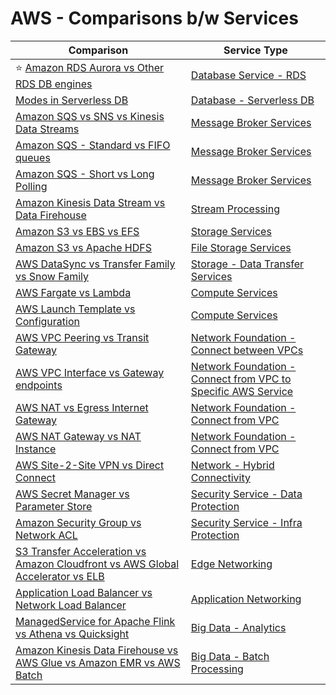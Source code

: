 # AWS - Comparisons b/w Services

| Comparison                                                                                                                                                                      | Service Type                                                                                                                                                            |
|---------------------------------------------------------------------------------------------------------------------------------------------------------------------------------|-------------------------------------------------------------------------------------------------------------------------------------------------------------------------|
| :star: [Amazon RDS Aurora vs Other RDS DB engines](6_DatabaseServices/AmazonRDS/AmazonAuroraVsOtherDBEngines.md)                                                                | [Database Service - RDS](6_DatabaseServices/AmazonRDS)                                                                                                                  |
| [Modes in Serverless DB](6_DatabaseServices/AmazonDynamoDB/CapacityModes.md)                                                                                                    | [Database - Serverless DB](6_DatabaseServices)                                                                                                                          |
| [Amazon SQS vs SNS vs Kinesis Data Streams](../5_MessageBrokersEDA/KafkaVsRabbitMQVsSQSVsSNS.md)                                                                                   | [Message Broker Services](5_MessageBrokerServices)                                                                                                                      |
| [Amazon SQS - Standard vs FIFO queues](5_MessageBrokerServices/AmazonSQS/Readme.md)                                                                                             | [Message Broker Services](5_MessageBrokerServices)                                                                                                                      |
| [Amazon SQS - Short vs Long Polling](5_MessageBrokerServices/AmazonSQS/SQSShortLongPoling.md)                                                                                   | [Message Broker Services](5_MessageBrokerServices)                                                                                                                      |
| [Amazon Kinesis Data Stream vs Data Firehouse](5_MessageBrokerServices/AmazonKinesis/KinesisDataStreamingVsFirehouse.md)                                                        | [Stream Processing](10_BigDataServices/ETLServices/StreamProcessing/)                                                                                                   |
| [Amazon S3 vs EBS vs EFS](7_StorageServices/S3vsEBSvsEFS.md)                                                                                                                    | [Storage Services](7_StorageServices)                                                                                                                                   |
| [Amazon S3 vs Apache HDFS](../11_FileStorageServicesHDFS/HDFSVsS3.md)                                                                                                           | [File Storage Services](7_StorageServices)                                                                                                                              |
| [AWS DataSync vs Transfer Family vs Snow Family](14_DataTransferMigrationServices/ComparisonsDataTransferServices.md)                                                           | [Storage - Data Transfer Services](14_DataTransferMigrationServices)                                                                                                    |
| [AWS Fargate vs Lambda](3_ComputeServices/AWSFargateVsLambda.md)                                                                                                                | [Compute Services](3_ComputeServices)                                                                                                                                   |
| [AWS Launch Template vs Configuration](3_ComputeServices/AmazonEC2/AutoScalingGroup/LaunchTemplate&Config.md)                                                                   | [Compute Services](3_ComputeServices)                                                                                                                                   |
| [AWS VPC Peering vs Transit Gateway](1_NetworkingAndContentDelivery/3_NetworkFoundationsVPC/ConnectBetweenVPCs/VPCPeeringVsTransitGateway.md)                                   | [Network Foundation - Connect between VPCs](1_NetworkingAndContentDelivery/3_NetworkFoundationsVPC/ConnectBetweenVPCs)                                                  |
| [AWS VPC Interface vs Gateway endpoints](1_NetworkingAndContentDelivery/3_NetworkFoundationsVPC/ConnectFromVPC/VPCEndPointsToSpecificAWSService/InterfaceVsGatewayEndPoints.md) | [Network Foundation - Connect from VPC to Specific AWS Service](1_NetworkingAndContentDelivery/3_NetworkFoundationsVPC/ConnectFromVPC/VPCEndPointsToSpecificAWSService) |
| [AWS NAT vs Egress Internet Gateway](1_NetworkingAndContentDelivery/3_NetworkFoundationsVPC/ConnectFromVPC/NATvsEgressInternetGateway.md)                                       | [Network Foundation - Connect from VPC](1_NetworkingAndContentDelivery/3_NetworkFoundationsVPC/ConnectFromVPC)                                                          |
| [AWS NAT Gateway vs NAT Instance](1_NetworkingAndContentDelivery/3_NetworkFoundationsVPC/ConnectFromVPC/NATDevices/NATGatewayVsNATInstances.md)                                 | [Network Foundation - Connect from VPC](1_NetworkingAndContentDelivery/3_NetworkFoundationsVPC/ConnectFromVPC)                                                          |
| [AWS Site-2-Site VPN vs Direct Connect](1_NetworkingAndContentDelivery/4_HybridConnectivity/VPNVsDirectConnect.md)                                                              | [Network - Hybrid Connectivity](1_NetworkingAndContentDelivery/4_HybridConnectivity)                                                                                    |
| [AWS Secret Manager vs Parameter Store](2c_SecurityServices/1_DataProtectionServices/AWSSecretManagerVsParamStore.md)                                                           | [Security Service - Data Protection](2c_SecurityServices/1_DataProtectionServices)                                                                                      |
| [Amazon Security Group vs Network ACL](2c_SecurityServices/2_InfraProtectionServices/VPC/SecurityGroupVsNetworkACL.md)                                                          | [Security Service - Infra Protection](2c_SecurityServices/2_InfraProtectionServices)                                                                                    |
| [S3 Transfer Acceleration vs Amazon Cloudfront vs AWS Global Accelerator vs ELB](1_NetworkingAndContentDelivery/1_EdgeNetworking/AmazonCloudfrontVsGlobalAccelerator.md)        | [Edge Networking](1_NetworkingAndContentDelivery/1_EdgeNetworking)                                                                                                      |
| [Application Load Balancer vs Network Load Balancer](1_NetworkingAndContentDelivery/2_ApplicationNetworking/ElasticLoadBalancer/ALBvsNLB.md)                                    | [Application Networking](1_NetworkingAndContentDelivery/2_ApplicationNetworking)                                                                                        |
| [ManagedService for Apache Flink vs Athena vs Quicksight](10_BigDataServices/DataAnalytics/AthenaVsQuickSightVsKDA.md)                                                          | [Big Data - Analytics](10_BigDataServices/DataAnalytics/)                                                                                                               |
| [Amazon Kinesis Data Firehouse vs AWS Glue vs Amazon EMR vs AWS Batch](10_BigDataServices/ETLServices/AWSGlueVsEMRVsBatch.md)                                                   | [Big Data - Batch Processing](10_BigDataServices/ETLServices/BatchProcessing)                                                                                           |
